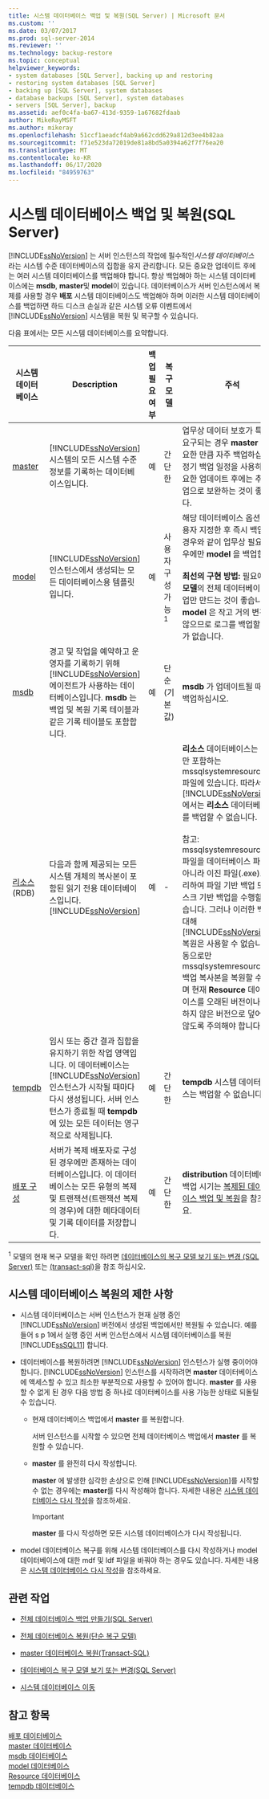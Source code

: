 ```yaml
---
title: 시스템 데이터베이스 백업 및 복원(SQL Server) | Microsoft 문서
ms.custom: ''
ms.date: 03/07/2017
ms.prod: sql-server-2014
ms.reviewer: ''
ms.technology: backup-restore
ms.topic: conceptual
helpviewer_keywords:
- system databases [SQL Server], backing up and restoring
- restoring system databases [SQL Server]
- backing up [SQL Server], system databases
- database backups [SQL Server], system databases
- servers [SQL Server], backup
ms.assetid: aef0c4fa-ba67-413d-9359-1a67682fdaab
author: MikeRayMSFT
ms.author: mikeray
ms.openlocfilehash: 51ccf1aeadcf4ab9a662cdd629a812d3ee4b82aa
ms.sourcegitcommit: f71e523da72019de81a8bd5a0394a62f7f76ea20
ms.translationtype: MT
ms.contentlocale: ko-KR
ms.lasthandoff: 06/17/2020
ms.locfileid: "84959763"
---
```

# <a name="back-up-and-restore-of-system-databases-sql-server"></a>시스템 데이터베이스 백업 및 복원(SQL Server)
  [!INCLUDE[ssNoVersion](../../includes/ssnoversion-md.md)] 는 서버 인스턴스의 작업에 필수적인*시스템 데이터베이스*라는 시스템 수준 데이터베이스의 집합을 유지 관리합니다. 모든 중요한 업데이트 후에는 여러 시스템 데이터베이스를 백업해야 합니다. 항상 백업해야 하는 시스템 데이터베이스에는 **msdb**, **master**및 **model**이 있습니다. 데이터베이스가 서버 인스턴스에서 복제를 사용할 경우 **배포** 시스템 데이터베이스도 백업해야 하며 이러한 시스템 데이터베이스를 백업하면 하드 디스크 손실과 같은 시스템 오류 이벤트에서 [!INCLUDE[ssNoVersion](../../includes/ssnoversion-md.md)] 시스템을 복원 및 복구할 수 있습니다.  
  
 다음 표에서는 모든 시스템 데이터베이스를 요약합니다.  
  
|시스템 데이터베이스|Description|백업 필요 여부|복구 모델|주석|  
|---------------------|-----------------|---------------------------|--------------------|--------------|  
|[master](../databases/master-database.md)|[!INCLUDE[ssNoVersion](../../includes/ssnoversion-md.md)] 시스템의 모든 시스템 수준 정보를 기록하는 데이터베이스입니다.|예|간단한|업무상 데이터 보호가 특별히 요구되는 경우 **master** 를 필요한 만큼 자주 백업하십시오. 정기 백업 일정을 사용하고 중요한 업데이트 후에는 추가 백업으로 보완하는 것이 좋습니다.|  
|[model](../databases/model-database.md)|[!INCLUDE[ssNoVersion](../../includes/ssnoversion-md.md)]인스턴스에서 생성되는 모든 데이터베이스용 템플릿입니다.|예|사용자 구성 가능<sup>1</sup>|해당 데이터베이스 옵션을 사용자 지정한 후 즉시 백업하는 경우와 같이 업무상 필요한 경우에만 **model** 을 백업합니다.<br /><br /> **최선의 구현 방법:** 필요에 따라 **모델**의 전체 데이터베이스 백업만 만드는 것이 좋습니다. **model** 은 작고 거의 변경되지 않으므로 로그를 백업할 필요가 없습니다.|  
|[msdb](../databases/msdb-database.md)|경고 및 작업을 예약하고 운영자를 기록하기 위해 [!INCLUDE[ssNoVersion](../../includes/ssnoversion-md.md)] 에이전트가 사용하는 데이터베이스입니다. **msdb** 는 백업 및 복원 기록 테이블과 같은 기록 테이블도 포함합니다.|예|단순(기본값)|**msdb** 가 업데이트될 때마다 백업하십시오.|  
|[리소스](../databases/resource-database.md) (RDB)|다음과 함께 제공되는 모든 시스템 개체의 복사본이 포함된 읽기 전용 데이터베이스입니다. [!INCLUDE[ssNoVersion](../../includes/ssnoversion-md.md)]|예|-|**리소스** 데이터베이스는 코드만 포함하는 mssqlsystemresource.mdf 파일에 있습니다. 따라서 [!INCLUDE[ssNoVersion](../../includes/ssnoversion-md.md)] 에서는 **리소스** 데이터베이스를 백업할 수 없습니다.<br /><br /> 참고: mssqlsystemresource.mdf 파일을 데이터베이스 파일이 아니라 이진 파일(.exe)로 처리하여 파일 기반 백업 또는 디스크 기반 백업을 수행할 수 있습니다. 그러나 이러한 백업에 대해 [!INCLUDE[ssNoVersion](../../includes/ssnoversion-md.md)] 복원은 사용할 수 없습니다. 수동으로만 mssqlsystemresource.mdf 백업 복사본을 복원할 수 있으며 현재 **Resource** 데이터베이스를 오래된 버전이나 안전하지 않은 버전으로 덮어쓰지 않도록 주의해야 합니다.|  
|[tempdb](../databases/tempdb-database.md)|임시 또는 중간 결과 집합을 유지하기 위한 작업 영역입니다. 이 데이터베이스는 [!INCLUDE[ssNoVersion](../../includes/ssnoversion-md.md)] 인스턴스가 시작될 때마다 다시 생성됩니다. 서버 인스턴스가 종료될 때 **tempdb** 에 있는 모든 데이터는 영구적으로 삭제됩니다.|예|간단한|**tempdb** 시스템 데이터베이스는 백업할 수 없습니다.|  
|[배포 구성](../replication/configure-distribution.md)|서버가 복제 배포자로 구성된 경우에만 존재하는 데이터베이스입니다. 이 데이터베이스는 모든 유형의 복제 및 트랜잭션(트랜잭션 복제의 경우)에 대한 메타데이터 및 기록 데이터를 저장합니다.|예|간단한|**distribution** 데이터베이스의 백업 시기는 [복제된 데이터베이스 백업 및 복원](../replication/administration/back-up-and-restore-replicated-databases.md)을 참조하세요.|  
  
 <sup>1</sup> 모델의 현재 복구 모델을 확인 하려면 [데이터베이스의 복구 모델 보기 또는 변경 &#40;SQL Server&#41;](view-or-change-the-recovery-model-of-a-database-sql-server.md) 또는 [&#40;transact-sql&#41;](/sql/relational-databases/system-catalog-views/sys-databases-transact-sql)을 참조 하십시오.  
  
## <a name="limitations-on-restoring-system-databases"></a>시스템 데이터베이스 복원의 제한 사항  
  
-   시스템 데이터베이스는 서버 인스턴스가 현재 실행 중인 [!INCLUDE[ssNoVersion](../../includes/ssnoversion-md.md)] 버전에서 생성된 백업에서만 복원될 수 있습니다. 예를 들어 s p 1에서 실행 중인 서버 인스턴스에서 시스템 데이터베이스를 복원 [!INCLUDE[ssSQL11](../../includes/sssql11-md.md)] 합니다.  
  
-   데이터베이스를 복원하려면 [!INCLUDE[ssNoVersion](../../includes/ssnoversion-md.md)] 인스턴스가 실행 중이어야 합니다. [!INCLUDE[ssNoVersion](../../includes/ssnoversion-md.md)] 인스턴스를 시작하려면 **master** 데이터베이스에 액세스할 수 있고 최소한 부분적으로 사용할 수 있어야 합니다. **master** 를 사용할 수 없게 된 경우 다음 방법 중 하나로 데이터베이스를 사용 가능한 상태로 되돌릴 수 있습니다.  
  
    -   현재 데이터베이스 백업에서 **master** 를 복원합니다.  
  
         서버 인스턴스를 시작할 수 있으면 전체 데이터베이스 백업에서 **master** 를 복원할 수 있습니다.  
  
    -   **master** 를 완전히 다시 작성합니다.  
  
         **master** 에 발생한 심각한 손상으로 인해 [!INCLUDE[ssNoVersion](../../includes/ssnoversion-md.md)]를 시작할 수 없는 경우에는 **master**를 다시 작성해야 합니다. 자세한 내용은 [시스템 데이터베이스 다시 작성](../databases/system-databases.md)을 참조하세요.  
  
        > [!IMPORTANT]  
        >  **master** 를 다시 작성하면 모든 시스템 데이터베이스가 다시 작성됩니다.  
  
-   model 데이터베이스 복구를 위해 시스템 데이터베이스를 다시 작성하거나 model 데이터베이스에 대한 mdf 및 ldf 파일을 바꿔야 하는 경우도 있습니다. 자세한 내용은 [시스템 데이터베이스 다시 작성](../databases/system-databases.md)을 참조하세요.  
  
##  <a name="related-tasks"></a><a name="RelatedTasks"></a> 관련 작업  
  
-   [전체 데이터베이스 백업 만들기&#40;SQL Server&#41;](create-a-full-database-backup-sql-server.md)  
  
-   [전체 데이터베이스 복원&#40;단순 복구 모델&#41;](complete-database-restores-simple-recovery-model.md)  
  
-   [master 데이터베이스 복원&#40;Transact-SQL&#41;](restore-the-master-database-transact-sql.md)  
  
-   [데이터베이스 복구 모델 보기 또는 변경&#40;SQL Server&#41;](view-or-change-the-recovery-model-of-a-database-sql-server.md)  
  
-   [시스템 데이터베이스 이동](../databases/move-system-databases.md)  
  
## <a name="see-also"></a>참고 항목  
 [배포 데이터베이스](../../relational-databases/replication/distribution-database.md)   
 [master 데이터베이스](../databases/master-database.md)   
 [msdb 데이터베이스](../databases/msdb-database.md)   
 [model 데이터베이스](../databases/model-database.md)   
 [Resource 데이터베이스](../databases/resource-database.md)   
 [tempdb 데이터베이스](../databases/tempdb-database.md)  
  
  
